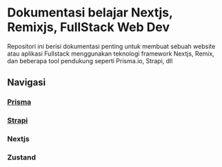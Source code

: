 # Dokumentasi belajar Nextjs, Remixjs, FullStack Web Dev

Repositori ini berisi dokumentasi penting untuk membuat sebuah website atau aplikasi Fullstack menggunakan teknologi framework Nextjs, Remix, dan beberapa tool pendukung seperti Prisma.io, Strapi, dll

## Navigasi

### [Prisma](https://github.com/andijuhan/stack-docs/blob/main/prisma.md)

### [Strapi](https://github.com/andijuhan/stack-docs/blob/main/strapi.md)

### Nextjs

### Zustand

